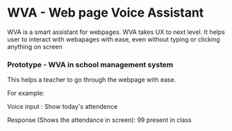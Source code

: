 # WVA - Web page Voice Assistant

WVA is a smart assistant for webpages. WVA takes UX to next level. It helps user to interact with webapages with ease, even without typing or clicking anything on screen

### Prototype - WVA in school management system

This helps a teacher to go through the webpage with ease. 

For example: 

Voice input : Show today's attendence

Response (Shows the attendance in screen): 99 present in class
